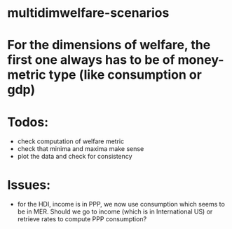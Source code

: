 # multidimwelfare-scenarios

# For the dimensions of welfare, the first one always has to be of money-metric type (like consumption or gdp)
# Todos: 
 - check computation of welfare metric
 - check that minima and maxima make sense
 - plot the data and check for consistency
 
# Issues:
 - for the HDI, income is in PPP, we now use consumption which seems to be in MER. Should we go to income (which is in International US) or retrieve rates to compute PPP consumption?
